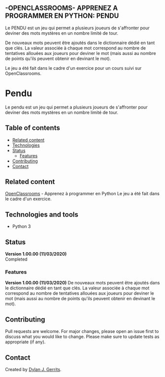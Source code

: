 ## -OPENCLASSROOMS- APPRENEZ A PROGRAMMER EN PYTHON: PENDU
Le PENDU est un jeu qui permet a plusieurs joueurs de s'affronter pour deviner des mots mystères en un nombre limité de tour.

De nouveaux mots peuvent être ajoutés dans le dictionnaire dédié en tant que clés. La valeur associée à chaque mot correspond au nombre de tentatives allouées aux joueurs pour deviner le mot (mais aussi au nombre de points qu'ils peuvent obtenir en devinant le mot).

Le jeu a été fait dans le cadre d'un exercice pour un cours suivi sur OpenClassrooms.

# Pendu
Le pendu est un jeu qui permet a plusieurs joueurs de s'affronter pour deviner des mots mystères en un nombre limité de tour.

## Table of contents
- [Related content](#related-content)
- [Technologies](#technologies-and-tools)
- [Status](#status)
  - [Features](#features)
- [Contributing](#contributing)
- [Contact](#contact)

## Related content
[OpenClassrooms](https://openclassrooms.com/) - Apprenez à programmer en Python
Le jeu a été fait dans le cadre d'un exercice.

## Technologies and tools
- Python 3

## Status
**Version 1.00.00 (11/03/2020)**  
Completed

### Features
**Version 1.00.00 (11/03/2020)**
De nouveaux mots peuvent être ajoutés dans le dictionnaire dédié en tant que clés. La valeur associée à chaque mot correspond au nombre de tentatives allouées aux joueurs pour deviner le mot (mais aussi au nombre de points qu'ils peuvent obtenir en devinant le mot).

## Contributing
Pull requests are welcome. For major changes, please open an issue first to discuss what you would like to change.
Please make sure to update tests as appropriate (if any).

## Contact
Created by [Dylan J. Gerrits](https://github.com/Dyrits).
